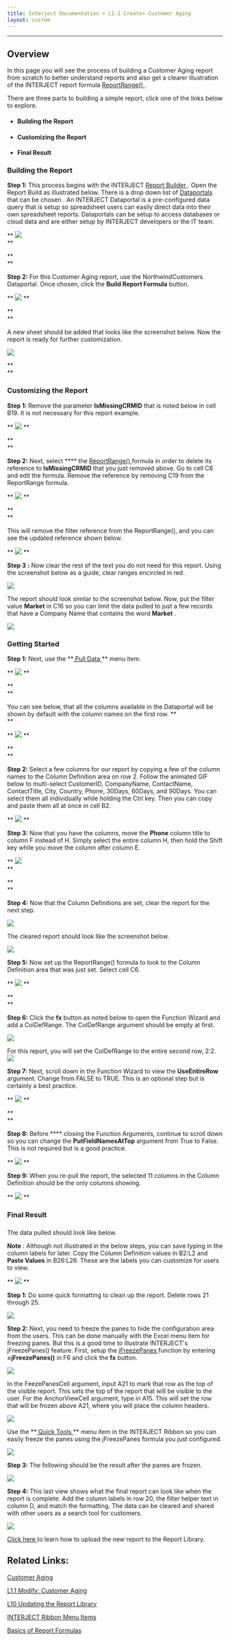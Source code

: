 ```yaml
---
title: Interject Documentation > L2.1 Create> Customer Aging
layout: custom
---
```

* * *

##  **Overview**

In this page you will see the process of building a Customer Aging report from scratch to better understand reports and also get a clearer illustration of the INTERJECT report formula [ ReportRange() ](/wIndex/ReportRange_61702199.html) . 

There are three parts to building a simple report, click one of the links below to explore. 

  * ####  Building the Report 

  * ####  Customizing the Report 

  * ####  Final Result 




### 

###  Building the Report 

**Step 1:** This process begins with the INTERJECT [ Report Builder ](https://interject.atlassian.net/wiki/display/ID/Interject+Ribbon+Menu+Items#InterjectRibbonMenuItems-ReportBuilder) . Open the Report Build as illustrated below. There is a drop down list of  [ Dataportals ](/wApps/Common-Dataportal-Index_127795984.html) that can be chosen  . An INTERJECT Dataportal is a pre-configured data query that is setup so spreadsheet users can easily direct data into their own spreadsheet reports. Dataportals can be setup to access databases or cloud data and are either setup by INTERJECT developers or the IT team. 

** ![](attachments/128429314/128555750.png)   
**

**  
**

**Step 2:** For this Customer Aging report, use the NorthwindCustomers Dataportal. Once chosen, click the **Build Report Formula** button. 

** ![](attachments/128429314/128562892.png) **

**  
**

A new sheet should be added that looks like the screenshot below. Now the report is ready for further customization. 

![](attachments/128429314/128586565.png)

  


**   
**

###  Customizing the Report 

**Step 1:** Remove the parameter **IsMissingCRMID** that is noted below in cell B19. It is not necessary for this report example. 

** ![](attachments/128429314/128586510.png) **

**  
**

**Step 2:** Next, select **** the [ ReportRange() ](/wIndex/ReportRange_61702199.html) formula in order to delete its reference to **IsMissingCRMID** that you just removed above. Go to cell C6 and edit the formula. Remove the reference by removing C19 from the ReportRange formula. 

** ![](attachments/128429314/128586748.png) **

**  
**

This will remove the filter reference from the ReportRange(), and you can see the updated reference shown below. 

** ![](attachments/128429314/128586685.png) **

  


**Step 3** **:** Now clear the rest of the text you do not need for this report. Using the screenshot below as a guide, clear ranges encircled in red. 

![](attachments/128429314/129013931.png)

  


The report should look similar to the screenshot below. Now, put the filter value **Market** in C16 so you can limit the data pulled to just a few records that have a Company Name that contains the word **Market** . 

![](attachments/128429314/129013899.png)

###  Getting Started 

**Step 1:** Next, use the **[ Pull Data ](wGetStarted\INTERJECT-Ribbon-Menu-Items_83689479.html) ** menu item. 

** ![](attachments/128429314/129014075.png) **

**  
**

You can see below, that all the columns available in the Dataportal will be shown by default with the column names on the first row. **  
**

** ![](attachments/128429314/129014131.png) **

**  
**

**Step 2:** Select a few columns for our report by copying a few of the column names to the Column Definition area on row 2. Follow the animated GIF below to multi-select CustomerID, CompanyName, ContactName, ContactTitle, City, Country, Phone, 30Days, 60Days, and 90Days. You can select them all individually while holding the Ctrl key. Then you can copy and paste them all at once in cell B2. 

** ![](attachments/128429314/129015366.gif) **

  


**Step 3:** Now that you have the columns, move the **Phone** column title to column F instead of H. Simply select the entire column H, then hold the Shift key while you move the column after column E. 

** ![](attachments/128429314/129015531.png)   
**

**  
**

**Step 4:** Now that the Column Definitions are set, clear the report for the next step. 

![](attachments/128429314/129042368.png)

  


The cleared report should look like the screenshot below. 

![](attachments/128429314/129042390.png)

  


**Step 5:** Now set up the ReportRange() formula to look to the Column Definition area that was just set. Select cell C6. 

** ![](attachments/128429314/129112240.png) **

**  
**

**Step 6:** Click the **fx** button as noted below to open the Function Wizard and add a ColDefRange. The ColDefRange argument should be empty at first. 

![](attachments/128429314/129113393.png)

  


For this report, you will set the ColDefRange to the entire second row, 2:2.  ![](attachments/128429314/129113795.png)

  


**Step 7:** Next, scroll down in the Function Wizard to view the **UseEntireRow** argument. Change from FALSE to TRUE. This is an optional step but is certainly a best practice. 

** ![](attachments/128429314/129112353.png) **

**  
**

**Step 8:** Before **** closing the Function Arguments, continue to scroll down so you can change the **PutFieldNamesAtTop** argument from True to False. This is not required but is a good practice. 

** ![](attachments/128429314/129112465.png) **

  


**Step 9:** When you re-pull the report, the selected 11 columns in the Column Definition should be the only columns showing. 

** ![](attachments/128429314/129113028.png) **

###  Final Result 

### 

The data pulled should look like below. 

**Note** : Although not illustrated in the below steps, you can save typing in the column labels for later. Copy the Column Definition values in B2:L2 and **Paste Values** in B26:L26. These are the labels you can customize for users to view. 

** ![](attachments/128429314/129113306.png) **

  


**Step 1:** Do some quick formatting to clean up the report. Delete rows 21 through 25. 

![](attachments/128429314/129042821.gif)

  


**Step 2:** Next, you need to freeze the panes to hide the configuration area from the users. This can be done manually with the Excel menu item for freezing panes. But this is a good time to illustrate INTERJECT's jFreezePanes() feature. First, setup the [ jFreezePanes ](/wPortal/INTERJECT-Ribbon-Menu-Items_83689479.html) function by entering **=jFreezePanes()** in F6 and click the **fx** button. 

![](attachments/128429314/129731976.png)

  


In the FeezePanesCell argument, input A21 to mark that row as the top of the visible report. This sets the top of the report that will be visible to the user. For the AnchorViewCell argument, type in A15. This will set the row that will be frozen above A21, where you will place the column headers. 

![](attachments/128429314/129731258.png?width=773)

  


Use the **[ Quick Tools ](wGetStarted\INTERJECT-Ribbon-Menu-Items_83689479.html) ** menu item in the INTERJECT Ribbon so you can easily freeze the panes using the jFreezePanes formula you just configured. 

![](attachments/128429314/129043495.png)

  


**Step 3:** The following should be the result after the panes are frozen. 

![](attachments/128429314/129732273.png)

  


**Step 4:** This last view shows what the final report can look like when the report is complete. Add the column labels in row 20, the filter helper text in column D, and match the formatting. The data can be cleared and shared with other users as a search tool for customers. 

![](attachments/128429314/129731354.png)

  


[ Click here ](wAbout\Report-Library-Basics_61702517.html) to learn how to upload the new report to the Report Library. 

  


##  Related Links: 

[ Customer Aging ](/wAbout/Customer-Aging_128091294.html)

[ L1.1 Modify: Customer Aging ](wGetStarted\L-Modify-CustomerAging_128428927.html)

[ L10 Updating the Report Library ](/wGetStarted/L10-Updating-the-Report-Library_62849583.html)

[ INTERJECT Ribbon Menu Items ](INTERJECT-Ribbon-Menu-Items_83689479.html)

[ Basics of Report Formulas ](/wAbout/Basics-of-Report-Formulas_61702189.html)

  

